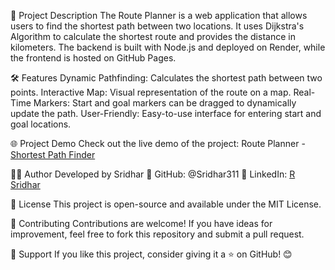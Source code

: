 🚀 Project Description
    The Route Planner is a web application that allows users to find the shortest path between two locations. 
    It uses Dijkstra's Algorithm to calculate the shortest route and provides the distance in kilometers. 
    The backend is built with Node.js and deployed on Render, while the frontend is hosted on GitHub Pages.
    
🛠️ Features
    Dynamic Pathfinding: Calculates the shortest path between two points.
    Interactive Map: Visual representation of the route on a map.
    Real-Time Markers: Start and goal markers can be dragged to dynamically update the path.
    User-Friendly: Easy-to-use interface for entering start and goal locations.

🌐 Project Demo
    Check out the live demo of the project: Route Planner - [Shortest Path Finder](https://sridhar311.github.io/route-planner-frontend/)

👨‍💻 Author
Developed by Sridhar
    📌 GitHub: @Sridhar311
    📌 LinkedIn: [R Sridhar](https://www.linkedin.com/in/r-sridhar-5324b52a6/)

📜 License
This project is open-source and available under the MIT License.

🌟 Contributing
Contributions are welcome! If you have ideas for improvement, feel free to fork this repository and submit a pull request.

💖 Support
If you like this project, consider giving it a ⭐ on GitHub! 😊
